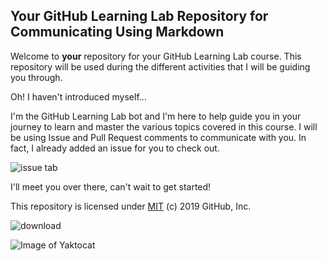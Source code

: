 ## Your GitHub Learning Lab Repository for Communicating Using Markdown

Welcome to **your** repository for your GitHub Learning Lab course. This repository will be used during the different activities that I will be guiding you through.

Oh! I haven't introduced myself...

I'm the GitHub Learning Lab bot and I'm here to help guide you in your journey to learn and master the various topics covered in this course. I will be using Issue and Pull Request comments to communicate with you. In fact, I already added an issue for you to check out.

![issue tab](https://lab.github.com/public/images/issue_tab.png)

I'll meet you over there, can't wait to get started!

This repository is licensed under [MIT](../LICENSE) (c) 2019 GitHub, Inc.

![download](https://user-images.githubusercontent.com/42571912/157858106-3765fa0c-0d2a-44fe-b1e1-3654e2006026.jpg)

![Image of Yaktocat](https://octodex.github.com/images/yaktocat.png)
